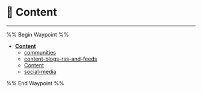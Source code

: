 # 🎴 Content

---

%% Begin Waypoint %%

- **[Content](../../../..//home-mthrfckr/Bookmrks-Mthrfckr/Content/Content.md)**
  - [communities](Communities.md)
  - [content-blogs-rss-and-feeds](Content-Blogs-Rss-And-Feeds.md)
  - [Content](../../../..//home-mthrfckr/Bookmrks-Mthrfckr/Content/Content.md)
  - [social-media](Social-Media.md)

%% End Waypoint %%
